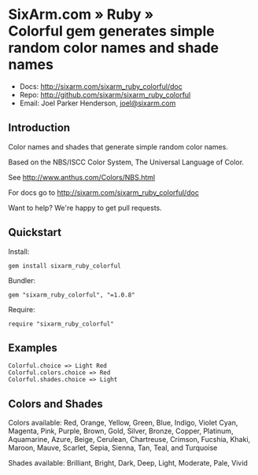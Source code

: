 # SixArm.com » Ruby » <br> Colorful gem generates simple random color names and shade names

* Docs: <http://sixarm.com/sixarm_ruby_colorful/doc>
* Repo: <http://github.com/sixarm/sixarm_ruby_colorful>
* Email: Joel Parker Henderson, <joel@sixarm.com>


## Introduction

Color names and shades that generate simple random color names.

Based on the NBS/ISCC Color System, The Universal Language of Color.

See http://www.anthus.com/Colors/NBS.html

For docs go to <http://sixarm.com/sixarm_ruby_colorful/doc>

Want to help? We're happy to get pull requests.


## Quickstart

Install:

    gem install sixarm_ruby_colorful

Bundler:

    gem "sixarm_ruby_colorful", "=1.0.8"

Require:

    require "sixarm_ruby_colorful"


## Examples

    Colorful.choice => Light Red
    Colorful.colors.choice => Red
    Colorful.shades.choice => Light


## Colors and Shades

Colors available:
  Red, Orange, Yellow, Green, Blue, Indigo, Violet
  Cyan, Magenta, Pink, Purple, Brown,
  Gold, Silver, Bronze, Copper, Platinum,
  Aquamarine, Azure, Beige, Cerulean,
  Chartreuse, Crimson, Fucshia, Khaki, 
  Maroon, Mauve, Scarlet, Sepia, 
  Sienna, Tan, Teal,  and Turquoise

Shades available: 
  Brilliant, Bright, Dark, Deep, Light,
  Moderate, Pale, Vivid

